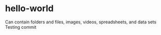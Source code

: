 # hello-world
Can contain folders and files, images, videos, spreadsheets, and data sets
Testing commit 

